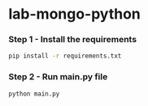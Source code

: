 # lab-mongo-python

<!-- ![image](https://user-images.githubusercontent.com/57321948/196933065-4b16c235-f3b9-4391-9cfe-4affcec87c35.png) -->

### Step 1 - Install the requirements

```bash
pip install -r requirements.txt
```

### Step 2 - Run main.py file

```bash
python main.py
```
